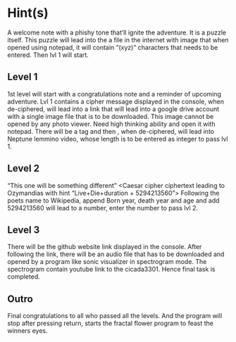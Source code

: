 
# Hint(s) 

A welcome note with a phishy tone that’ll ignite the adventure. It is a puzzle itself. This puzzle will lead into the a file in the internet with image that when opened using notepad, it will contain “(xyz)” characters that needs to be entered. Then lvl 1 will start.

## Level 1
1st level will start with a congratulations note and a reminder of upcoming adventure. Lvl 1 contains a cipher message displayed in the console, when de-ciphered, will lead into a link that will lead into a google drive account with a single image file that is to be downloaded.
 This image cannot be opened by any photo viewer. Need high thinking ability and open it with notepad. There will be a tag <Here it goes> and then <jibberish>, when de-ciphered, will lead into Neptune lemmino video, whose length is to be entered as integer to pass lvl 1.

## Level 2
“This one will be something different” <Caesar cipher ciphertext leading to Ozymandias with hint <ascicipher>“Live+Die+duration + 5294213560”</ascicipher>>
Following the poets name to Wikipedia, append Born year, death year and age and add 5294213560 will lead to a number, enter the number to pass lvl 2.

## Level 3
There will be the github website link displayed in the console. After following the link, there will be an audio file that has to be downloaded and opened by a program like sonic visualizer in spectrogram mode. The spectrogram contain youtube link to the cicada3301. Hence final task is completed.

## Outro
Final congratulations to all who passed all the levels. And the program will stop after pressing return, starts the fractal flower program to feast the winners eyes. 
